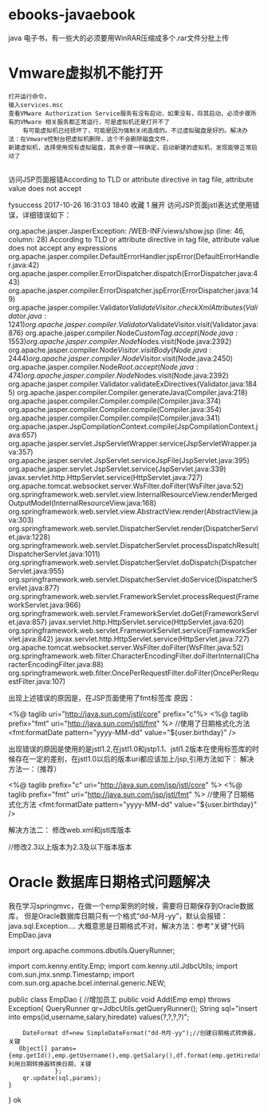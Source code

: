 # ebooks-javaebook
java 电子书，有一些大的必须要用WinRAR压缩成多个.rar文件分批上传

# Vmware虚拟机不能打开
	打开运行命令，
	输入services.msc
	查看VMware Authorization Service服务有没有启动，如果没有，将其启动，必须步骤所有的VMware 相关服务都正常运行，可是虚拟机还是打开不了
        有可能虚拟机已经损坏了，可能是因为强制关闭造成的。不过虚拟磁盘是好的。解决办法：在Vmware控制台把虚拟机删除，这个不会删除磁盘文件，	
	新建虚拟机，选择使用现有虚拟磁盘，其余步骤一样确定，启动新建的虚拟机，发现能够正常启动了



## 
访问JSP页面报错According to TLD or attribute directive in tag file, attribute value does not accept

fysuccess 2017-10-26 16:31:03  1840  收藏 1
展开
访问JSP页面jstl表达式使用错误，详细错误如下：

org.apache.jasper.JasperException: /WEB-INF/views/show.jsp (line: 46, column: 28) According to TLD or attribute directive in tag file, attribute value does not accept any expressions
    org.apache.jasper.compiler.DefaultErrorHandler.jspError(DefaultErrorHandler.java:42)
    org.apache.jasper.compiler.ErrorDispatcher.dispatch(ErrorDispatcher.java:443)
    org.apache.jasper.compiler.ErrorDispatcher.jspError(ErrorDispatcher.java:149)
    org.apache.jasper.compiler.Validator$ValidateVisitor.checkXmlAttributes(Validator.java:1241)
    org.apache.jasper.compiler.Validator$ValidateVisitor.visit(Validator.java:876)
    org.apache.jasper.compiler.Node$CustomTag.accept(Node.java:1553)
    org.apache.jasper.compiler.Node$Nodes.visit(Node.java:2392)
    org.apache.jasper.compiler.Node$Visitor.visitBody(Node.java:2444)
    org.apache.jasper.compiler.Node$Visitor.visit(Node.java:2450)
    org.apache.jasper.compiler.Node$Root.accept(Node.java:474)
    org.apache.jasper.compiler.Node$Nodes.visit(Node.java:2392)
    org.apache.jasper.compiler.Validator.validateExDirectives(Validator.java:1845)
    org.apache.jasper.compiler.Compiler.generateJava(Compiler.java:218)
    org.apache.jasper.compiler.Compiler.compile(Compiler.java:374)
    org.apache.jasper.compiler.Compiler.compile(Compiler.java:354)
    org.apache.jasper.compiler.Compiler.compile(Compiler.java:341)
    org.apache.jasper.JspCompilationContext.compile(JspCompilationContext.java:657)
    org.apache.jasper.servlet.JspServletWrapper.service(JspServletWrapper.java:357)
    org.apache.jasper.servlet.JspServlet.serviceJspFile(JspServlet.java:395)
    org.apache.jasper.servlet.JspServlet.service(JspServlet.java:339)
    javax.servlet.http.HttpServlet.service(HttpServlet.java:727)
    org.apache.tomcat.websocket.server.WsFilter.doFilter(WsFilter.java:52)
    org.springframework.web.servlet.view.InternalResourceView.renderMergedOutputModel(InternalResourceView.java:168)
    org.springframework.web.servlet.view.AbstractView.render(AbstractView.java:303)
    org.springframework.web.servlet.DispatcherServlet.render(DispatcherServlet.java:1228)
    org.springframework.web.servlet.DispatcherServlet.processDispatchResult(DispatcherServlet.java:1011)
    org.springframework.web.servlet.DispatcherServlet.doDispatch(DispatcherServlet.java:955)
    org.springframework.web.servlet.DispatcherServlet.doService(DispatcherServlet.java:877)
    org.springframework.web.servlet.FrameworkServlet.processRequest(FrameworkServlet.java:966)
    org.springframework.web.servlet.FrameworkServlet.doGet(FrameworkServlet.java:857)
    javax.servlet.http.HttpServlet.service(HttpServlet.java:620)
    org.springframework.web.servlet.FrameworkServlet.service(FrameworkServlet.java:842)
    javax.servlet.http.HttpServlet.service(HttpServlet.java:727)
    org.apache.tomcat.websocket.server.WsFilter.doFilter(WsFilter.java:52)
    org.springframework.web.filter.CharacterEncodingFilter.doFilterInternal(CharacterEncodingFilter.java:88)
    org.springframework.web.filter.OncePerRequestFilter.doFilter(OncePerRequestFilter.java:107)
 
出现上述错误的原因是，在JSP页面使用了fmt标签库
原因：

<%@ taglib uri="http://java.sun.com/jstl/core" prefix="c"%>
<%@ taglib prefix="fmt" uri="http://java.sun.com/jstl/fmt" %>
//使用了日期格式化方法
<fmt:formatDate pattern="yyyy-MM-dd" value="${user.birthday}" />
 
出现错误的原因是使用的是jstl1.2,在jstl1.0和jstp1.1、jstl1.2版本在使用标签库的时候存在一定的差别，在jstl1.0以后的版本uri都应该加上/jsp,引用方法如下：
解决方法一：（推荐）

<%@ taglib prefix="c" uri="http://java.sun.com/jsp/jstl/core" %>
<%@ taglib prefix="fmt" uri="http://java.sun.com/jsp/jstl/fmt" %>
//使用了日期格式化方法
<fmt:formatDate pattern="yyyy-MM-dd" value="${user.birthday}" />
 
解决方法二：
修改web.xml和jstl库版本

//修改2.3以上版本为2.3及以下版本版本
<web-app xmlns:xsi="http://www.w3.org/2001/XMLSchema-instance" xmlns="http://java.sun.com/xml/ns/javaee"
         xsi:schemaLocation="http://java.sun.com/xml/ns/javaee http://java.sun.com/xml/ns/javaee/web-app_3_0.xsd"
         id="myweb" version="3.0">
 # Oracle 数据库日期格式问题解决
 我在学习springmvc，在做一个emp案例的时候，需要将日期保存到Oracle数据库，
但是Oracle数据库日期只有一个格式“dd-M月-yy”，默认会报错：java.sql.Exception....
大概意思是日期格式不对，解决方法：参考“关键”代码
EmpDao.java

import org.apache.commons.dbutils.QueryRunner;

import com.kenny.entity.Emp;
import com.kenny.util.JdbcUtils;
import com.sun.jmx.snmp.Timestamp;
import com.sun.org.apache.bcel.internal.generic.NEW;

public class EmpDao {
	//增加员工
    public void Add(Emp emp) throws Exception{
    	QueryRunner qr=JdbcUtils.getQueryRunner();
    	String sql="insert into emps(id,username,salary,hiredate) values(?,?,?,?)";
     
        DateFormat df=new SimpleDateFormat("dd-M月-yy");//创建日期格式转换器，关键
       Object[] params={emp.getId(),emp.getUsername(),emp.getSalary(),df.format(emp.getHiredate())//利用日期转换器转换日期，关键
    			 };
    	qr.update(sql,params);
    }
}
ok
